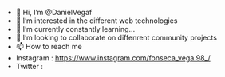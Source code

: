 - 👋 Hi, I’m @DanielVegaf
- 👀 I’m interested in the different web technologies 
- 🌱 I’m currently constantly learning...
- 💞️ I’m looking to collaborate on diffenrent community projects
- 📫 How to reach me 
- Instagram : https://www.instagram.com/fonseca_vega.98_/
- Twitter : 

<!---
DanielVegaf/DanielVegaf is a ✨ special ✨ repository because its `README.md` (this file) appears on your GitHub profile.
You can click the Preview link to take a look at your changes.
--->
